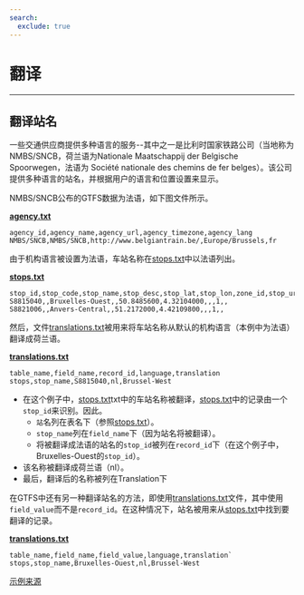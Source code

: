 ```yaml
---
search:
  exclude: true
---
```


# 翻译

<hr/>

## 翻译站名

一些交通供应商提供多种语言的服务--其中之一是比利时国家铁路公司（当地称为NMBS/SNCB，荷兰语为Nationale Maatschappij der Belgische Spoorwegen，法语为 Société nationale des chemins de fer belges）。该公司提供多种语言的站名，并根据用户的语言和位置设置来显示。

NMBS/SNCB公布的GTFS数据为法语，如下图文件所示。

[**agency.txt**](../../reference/#agencytxt)

    agency_id,agency_name,agency_url,agency_timezone,agency_lang
    NMBS/SNCB,NMBS/SNCB,http://www.belgiantrain.be/,Europe/Brussels,fr

由于机构语言被设置为法语，车站名称在[stops.txt](../../reference/#stopstxt)中以法语列出。

[**stops.txt**](../../reference/#stopstxt)

    stop_id,stop_code,stop_name,stop_desc,stop_lat,stop_lon,zone_id,stop_url,location_type,parent_station,platform_code
    S8815040,,Bruxelles-Ouest,,50.8485600,4.32104000,,,1,,
    S8821006,,Anvers-Central,,51.2172000,4.42109800,,,1,,

然后，文件[translations.txt](../../reference/#translationstxt)被用来将车站名称从默认的机构语言（本例中为法语）翻译成荷兰语。

[**translations.txt**](../../reference/#translationstxt)

    table_name,field_name,record_id,language,translation
    stops,stop_name,S8815040,nl,Brussel-West

- 在这个例子中，[stops.txt](../../reference/#stopstxt)txt中的车站名称被翻译，[stops.txt](../../reference/#stopstxt)中的记录由一个`stop_id`来识别。因此。
  - `站`名列在表名下（参照[stops.txt](../../reference/#stopstxt)）。
  - `stop_name`列在`field_name`下（因为站名将被翻译）。
  - 将被翻译成法语的站名的`stop_id`被列在`record_id`下（在这个例子中，Bruxelles-Ouest的`stop_id`）。
- 该名称被翻译成荷兰语（nl）。
- 最后，翻译后的名称被列在Translation下

在GTFS中还有另一种翻译站名的方法，即使用[translations.txt](../../reference/#translationstxt)文件，其中使用`field_value`而不是`record_id`。在这种情况下，站名被用来从[stops.txt](../../reference/#stopstxt)中找到要翻译的记录。

[**translations.txt**](../../reference/#translationstxt)

    table_name,field_name,field_value,language,translation`
    stops,stop_name,Bruxelles-Ouest,nl,Brussel-West

[示例来源](http://gtfs.irail.be/mivb/mivb-gtfs.zip)
